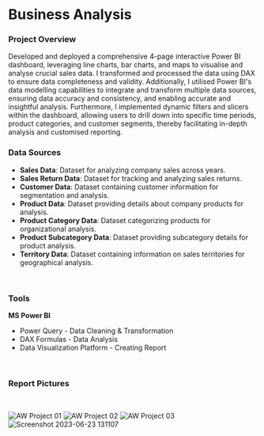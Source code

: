 # Business Analysis

### Project Overview
Developed and deployed a comprehensive 4-page interactive Power BI dashboard, leveraging line charts, bar charts, and maps to visualise and analyse crucial sales data. I transformed and processed the data using DAX to ensure data completeness and validity. Additionally, I utilised Power BI's data modelling capabilities to integrate and transform multiple data sources, ensuring data accuracy and consistency, and enabling accurate and insightful analysis. Furthermore, I implemented dynamic filters and slicers within the dashboard, allowing users to drill down into specific time periods, product categories, and customer segments, thereby facilitating in-depth analysis and customised reporting.
<BR>


### Data Sources
- **Sales Data**: Dataset for analyzing company sales across years.
- **Sales Return Data**: Dataset for tracking and analyzing sales returns.
- **Customer Data**: Dataset containing customer information for segmentation and analysis.
- **Product Data**: Dataset providing details about company products for analysis.
- **Product Category Data**: Dataset categorizing products for organizational analysis.
- **Product Subcategory Data**: Dataset providing subcategory details for product analysis.
- **Territory Data**: Dataset containing information on sales territories for geographical analysis.
<BR>


### Tools
**MS Power BI**
- Power Query - Data Cleaning & Transformation
- DAX Formulas - Data Analysis
- Data Visualization Platform - Creating Report
<BR>


### Report Pictures
<BR>

![AW Project 01](https://github.com/Gautamvats/Power_BI_Project/assets/137445534/dbfc0785-2aca-43f7-a07d-4f7bc49f93bc)
![AW Project 02](https://github.com/Gautamvats/Power_BI_Project/assets/137445534/53788040-043a-4114-8253-528357e3af2d)
![AW Project 03](https://github.com/Gautamvats/Power_BI_Project/assets/137445534/98da0bbd-4b13-4af6-b346-69f154283174)
![Screenshot 2023-06-23 131107](https://github.com/Gautamvats/Power_BI_Project/assets/137445534/5baea915-4971-4797-bff7-0dc98622599c)
